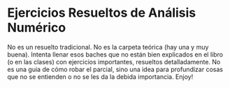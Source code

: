 # Ejercicios Resueltos de Análisis Numérico
No es un resuelto tradicional. No es la carpeta teórica (hay una y muy buena). Intenta llenar esos baches que no están bien explicados en el libro (o en las clases) con ejercicios importantes, resueltos detalladamente. No es una guia de cómo robar el parcial, sino una idea para profundizar cosas que no se entienden o no se les da la debida importancia. Enjoy!